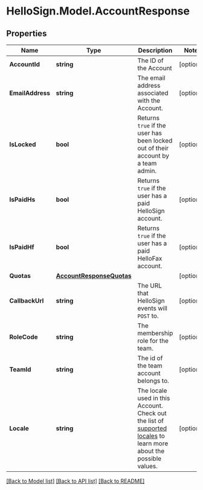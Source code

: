 # HelloSign.Model.AccountResponse

## Properties

Name | Type | Description | Notes
------------ | ------------- | ------------- | -------------
**AccountId** | **string** |  The ID of the Account  | [optional] 
**EmailAddress** | **string** |  The email address associated with the Account.  | [optional] 
**IsLocked** | **bool** |  Returns `true` if the user has been locked out of their account by a team admin.  | [optional] 
**IsPaidHs** | **bool** |  Returns `true` if the user has a paid HelloSign account.  | [optional] 
**IsPaidHf** | **bool** |  Returns `true` if the user has a paid HelloFax account.  | [optional] 
**Quotas** | [**AccountResponseQuotas**](AccountResponseQuotas.md) |    | [optional] 
**CallbackUrl** | **string** |  The URL that HelloSign events will `POST` to.  | [optional] 
**RoleCode** | **string** |  The membership role for the team.  | [optional] 
**TeamId** | **string** |  The id of the team account belongs to.  | [optional] 
**Locale** | **string** |  The locale used in this Account. Check out the list of [supported locales](/api/reference/constants/#supported-locales) to learn more about the possible values.  | [optional] 

[[Back to Model list]](../README.md#documentation-for-models) [[Back to API list]](../README.md#documentation-for-api-endpoints) [[Back to README]](../README.md)

